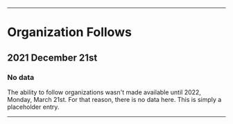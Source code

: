 
***

# Organization Follows

## 2021 December 21st

### No data

The ability to follow organizations wasn't made available until 2022, Monday, March 21st. For that reason, there is no data here. This is simply a placeholder entry.

***
